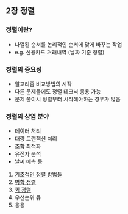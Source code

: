 ## 2장 정렬

### 정렬이란?

- 나열된 순서를 논리적인 순서에 맞게 바꾸는 작업
- e.g. 신용카드 거래내역 (날짜 기준 정렬)

### 정렬의 중요성

- 알고리즘 비교방법의 시작
- 다른 문제들에도 정렬 테크닉 응용 가능
- 문제 풀이시 정렬부터 시작해야하는 경우가 많음

### 정렬의 상업 분야

- 데이터 처리
- 대량 트랜잭션 처리
- 조합 최적화
- 유전자 분석
- 날씨 에측 등

1. [기초적인 정렬 방법들](1_기초적인_정렬_방법들.md)
2. [병합 정렬](2_병합_정렬.md)
3. [퀵 정렬](3_퀵_정렬.md)
4. 우선순위 큐
5. 응용